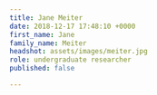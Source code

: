 ```yaml
---
title: Jane Meiter
date: 2018-12-17 17:48:10 +0000
first_name: Jane
family_name: Meiter
headshot: assets/images/meiter.jpg
role: undergraduate researcher
published: false

---
```


